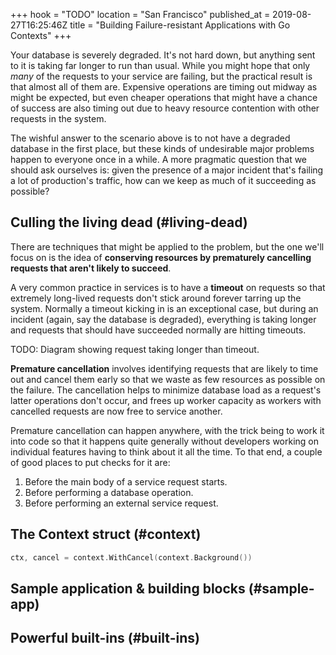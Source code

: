 +++
hook = "TODO"
location = "San Francisco"
published_at = 2019-08-27T16:25:46Z
title = "Building Failure-resistant Applications with Go Contexts"
+++

Your database is severely degraded. It's not hard down, but
anything sent to it is taking far longer to run than usual.
While you might hope that only _many_ of the requests to
your service are failing, but the practical result is that
almost all of them are. Expensive operations are timing out
midway as might be expected, but even cheaper operations
that might have a chance of success are also timing out due
to heavy resource contention with other requests in the
system.

The wishful answer to the scenario above is to not have a
degraded database in the first place, but these kinds of
undesirable major problems happen to everyone once in a
while. A more pragmatic question that we should ask
ourselves is: given the presence of a major incident that's
failing a lot of production's traffic, how can we keep as
much of it succeeding as possible?

## Culling the living dead (#living-dead)

There are techniques that might be applied to the problem,
but the one we'll focus on is the idea of **conserving
resources by prematurely cancelling requests that aren't
likely to succeed**.

A very common practice in services is to have a **timeout**
on requests so that extremely long-lived requests don't
stick around forever tarring up the system. Normally a
timeout kicking in is an exceptional case, but during an
incident (again, say the database is degraded), everything
is taking longer and requests that should have succeeded
normally are hitting timeouts.

TODO: Diagram showing request taking longer than timeout.

**Premature cancellation** involves identifying requests
that are likely to time out and cancel them early so that
we waste as few resources as possible on the failure. The
cancellation helps to minimize database load as a request's
latter operations don't occur, and frees up worker capacity
as workers with cancelled requests are now free to service
another.

Premature cancellation can happen anywhere, with the trick
being to work it into code so that it happens quite
generally without developers working on individual features
having to think about it all the time. To that end, a
couple of good places to put checks for it are:

1. Before the main body of a service request starts.
2. Before performing a database operation.
3. Before performing an external service request.

## The Context struct (#context)

``` go
ctx, cancel = context.WithCancel(context.Background())
```

## Sample application & building blocks (#sample-app)

## Powerful built-ins (#built-ins)
